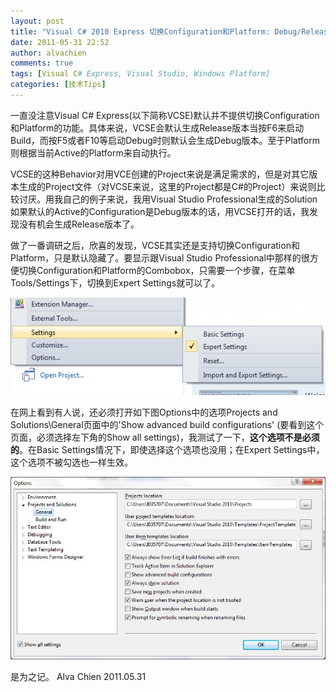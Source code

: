 ```yaml
---
layout: post
title: "Visual C# 2010 Express 切换Configuration和Platform: Debug/Release, Any CPU/X86/X64/Itanium"
date: 2011-05-31 22:52
author: alvachien
comments: true
tags: [Visual C# Express, Visual Studio, Windows Platform]
categories: [技术Tips]
---
```

一直没注意Visual C# Express(以下简称VCSE)默认并不提供切换Configuration和Platform的功能。具体来说，VCSE会默认生成Release版本当按F6来启动Build，而按F5或者F10等启动Debug时则默认会生成Debug版本。至于Platform则根据当前Active的Platform来自动执行。

VCSE的这种Behavior对用VCE创建的Project来说是满足需求的，但是对其它版本生成的Project文件（对VCSE来说，这里的Project都是C#的Project）来说则比较讨厌。用我自己的例子来说，我用Visual Studio Professional生成的Solution如果默认的Active的Configuration是Debug版本的话，用VCSE打开的话，我发现没有机会生成Release版本了。

做了一番调研之后，欣喜的发现，VCSE其实还是支持切换Configuration和Platform，只是默认隐藏了。要显示跟Visual Studio Professional中那样的很方便切换Configuration和Platform的Combobox，只需要一个步骤，在菜单Tools/Settings下，切换到Expert Settings就可以了。

![Setting - Expert Setting](/assets/uploads/2011/05/VCSE_1.jpg)

在网上看到有人说，还必须打开如下图Options中的选项Projects and Solutions\General页面中的'Show advanced build configurations' (要看到这个页面，必须选择左下角的Show all settings)，我测试了一下，**这个选项不是必须的**。在Basic Settings情况下，即使选择这个选项也没用；在Expert Settings中，这个选项不被勾选也一样生效。

![Options](/assets/uploads/2011/05/VCSE_2.jpg)

是为之记。
Alva Chien
2011.05.31

